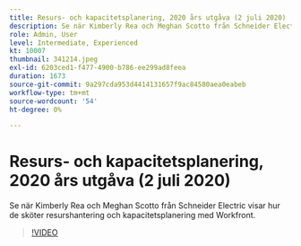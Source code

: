 ```yaml
---
title: Resurs- och kapacitetsplanering, 2020 års utgåva (2 juli 2020)
description: Se när Kimberly Rea och Meghan Scotto från Schneider Electric visar hur de sköter resurshantering och kapacitetsplanering med Workfront.
role: Admin, User
level: Intermediate, Experienced
kt: 10007
thumbnail: 341214.jpeg
exl-id: 6203ced1-f477-4900-b786-ee299ad8feea
duration: 1673
source-git-commit: 9a297cda953d4414131657f9ac84580aea0eabeb
workflow-type: tm+mt
source-wordcount: '54'
ht-degree: 0%

---
```


# Resurs- och kapacitetsplanering, 2020 års utgåva (2 juli 2020)

Se när Kimberly Rea och Meghan Scotto från Schneider Electric visar hur de sköter resurshantering och kapacitetsplanering med Workfront.

>[!VIDEO](https://video.tv.adobe.com/v/341214/?quality=12&learn=on)
